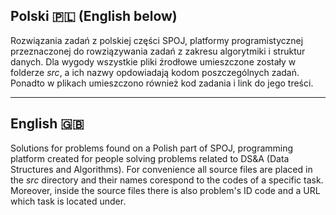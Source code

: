 ## Polski :poland: (English below)

Rozwiązania zadań z polskiej części SPOJ, platformy programistycznej przeznaczonej do rowziązywania zadań z zakresu algorytmiki i struktur danych. Dla wygody wszystkie pliki źrodłowe umieszczone zostały w folderze _src_, a ich nazwy opdowiadają kodom poszczególnych zadań. Ponadto w plikach umieszczono również kod zadania i link do jego treści.

---
## English :uk:

Solutions for problems found on a Polish  part of SPOJ, programming platform created for people solving problems related to DS&A (Data Structures and Algorithms). For convenience all source files are placed in the _src_ directory and their names corespond to the codes of a specific task. Moreover, inside the source files there is also problem's ID code and a URL which task is located under.
